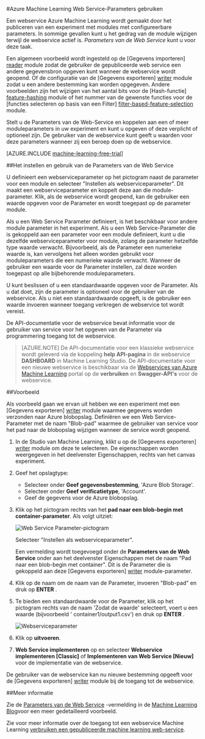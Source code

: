 <properties 
    pageTitle="Azure Machine Learning Web serviceparameters gebruiken | Microsoft Azure" 
    description="Het gebruik van Azure Machine Learning Web Service Parameters om het gedrag van uw model als de webservice wordt geopend." 
    services="machine-learning" 
    documentationCenter="" 
    authors="raymondlaghaeian" 
    manager="jhubbard" 
    editor="cgronlun"/>

<tags 
    ms.service="machine-learning" 
    ms.workload="data-services" 
    ms.tgt_pltfrm="na" 
    ms.devlang="na" 
    ms.topic="article" 
    ms.date="10/10/2016" 
    ms.author="raymondl;garye"/>

#<a name="use-azure-machine-learning-web-service-parameters"></a>Azure Machine Learning Web Service-Parameters gebruiken

Een webservice Azure Machine Learning wordt gemaakt door het publiceren van een experiment met modules met configureerbare parameters. In sommige gevallen kunt u het gedrag van de module wijzigen terwijl de webservice actief is. *Parameters van de Web Service* kunt u voor deze taak. 

Een algemeen voorbeeld wordt ingesteld op de [Gegevens importeren] [ reader] module zodat de gebruiker de gepubliceerde web service een andere gegevensbron opgeven kunt wanneer de webservice wordt geopend. Of de configuratie van de [Gegevens exporteren] [ writer] module zodat u een andere bestemming kan worden opgegeven. Andere voorbeelden zijn het wijzigen van het aantal bits voor de [Hash-functie] [ feature-hashing] module of het nummer van de gewenste functies voor de [functies selecteren op basis van een Filter] [ filter-based-feature-selection] module. 

Stelt u de Parameters van de Web-Service en koppelen aan een of meer moduleparameters in uw experiment en kunt u opgeven of deze verplicht of optioneel zijn. De gebruiker van de webservice kunt geeft u waarden voor deze parameters wanneer zij een beroep doen op de webservice. 

[AZURE.INCLUDE [machine-learning-free-trial](../../includes/machine-learning-free-trial.md)]


##<a name="how-to-set-and-use-web-service-parameters"></a>Het instellen en gebruik van de Parameters van de Web Service

U definieert een webserviceparameter op het pictogram naast de parameter voor een module en selecteer "Instellen als webserviceparameter". Dit maakt een webserviceparameter en koppelt deze aan die module-parameter. Klik, als de webservice wordt geopend, kan de gebruiker een waarde opgeven voor de Parameter en wordt toegepast op de parameter module.

Als u een Web Service Parameter definieert, is het beschikbaar voor andere module parameter in het experiment. Als u een Web Service-Parameter die is gekoppeld aan een parameter voor een module definieert, kunt u die dezelfde webserviceparameter voor module, zolang de parameter hetzelfde type waarde verwacht. Bijvoorbeeld, als de Parameter een numerieke waarde is, kan vervolgens het alleen worden gebruikt voor moduleparameters die een numerieke waarde verwacht. Wanneer de gebruiker een waarde voor de Parameter instellen, zal deze worden toegepast op alle bijbehorende moduleparameters.

U kunt beslissen of u een standaardwaarde opgeven voor de Parameter. Als u dat doet, zijn de parameter is optioneel voor de gebruiker van de webservice. Als u niet een standaardwaarde opgeeft, is de gebruiker een waarde invoeren wanneer toegang verkregen de webservice tot wordt vereist.

De API-documentatie voor de webservice bevat informatie voor de gebruiker van service voor het opgeven van de Parameter via programmering toegang tot de webservice.

>[AZURE.NOTE] De API-documentatie voor een klassieke webservice wordt geleverd via de koppeling **help API-pagina** in de webservice **DASHBOARD** in Machine Learning Studio. De API-documentatie voor een nieuwe webservice is beschikbaar via de [Webservices van Azure Machine Learning](https://services.azureml.net/Quickstart) portal op de **verbruiken** en **Swagger-API's** voor de webservice.


##<a name="example"></a>Voorbeeld

Als voorbeeld gaan we ervan uit hebben we een experiment met een [Gegevens exporteren] [ writer] module waarmee gegevens worden verzonden naar Azure blobopslag. Definiëren we een Web Service-Parameter met de naam "Blob-pad" waarmee de gebruiker van service voor het pad naar de blobopslag wijzigen wanneer de service wordt geopend.

1.  In de Studio van Machine Learning, klikt u op de [Gegevens exporteren] [ writer] module om deze te selecteren. De eigenschappen worden weergegeven in het deelvenster Eigenschappen, rechts van het canvas experiment.

2.  Geef het opslagtype:

    - Selecteer onder **Geef gegevensbestemming**, 'Azure Blob Storage'.
    - Selecteer onder **Geef verificatietype**, 'Account'.
    - Geef de gegevens voor de Azure blobopslag. 
    <p />

3.  Klik op het pictogram rechts van het **pad naar een blob-begin met container-parameter**. Als volgt uitziet:

    ![Web Service Parameter-pictogram][icon]

    Selecteer "Instellen als webserviceparameter".

    Een vermelding wordt toegevoegd onder de **Parameters van de Web Service** onder aan het deelvenster Eigenschappen met de naam "Pad naar een blob-begin met container". Dit is de Parameter die is gekoppeld aan deze [Gegevens exporteren] [ writer] module-parameter.

4.  Klik op de naam om de naam van de Parameter, invoeren "Blob-pad" en druk op **ENTER** . 
 
5.  Te bieden een standaardwaarde voor de Parameter, klik op het pictogram rechts van de naam 'Zodat de waarde' selecteert, voert u een waarde (bijvoorbeeld ' container1/output1.csv') en druk op **ENTER** .

    ![Webserviceparameter][parameter]

6.  Klik op **uitvoeren**. 

7.  **Web Service implementeren** op en selecteer **Webservice implementeren [Classic]** of **Implementeren van Web Service [Nieuw]** voor de implementatie van de webservice.

De gebruiker van de webservice kan nu nieuwe bestemming opgeeft voor de [Gegevens exporteren] [ writer] module bij de toegang tot de webservice.

##<a name="more-information"></a>Meer informatie

Zie de [Parameters van de Web Service](http://blogs.technet.com/b/machinelearning/archive/2014/11/25/azureml-web-service-parameters.aspx) -vermelding in de [Machine Learning Blog](http://blogs.technet.com/b/machinelearning/archive/2014/11/25/azureml-web-service-parameters.aspx)voor een meer gedetailleerd voorbeeld.

Zie voor meer informatie over de toegang tot een webservice Machine Learning [verbruiken een gepubliceerde machine learning web-service](machine-learning-consume-web-services.md).



<!-- Images -->
[icon]: ./media/machine-learning-web-service-parameters/icon.png
[parameter]: ./media/machine-learning-web-service-parameters/parameter.png


<!-- Module References -->
[feature-hashing]: https://msdn.microsoft.com/library/azure/c9a82660-2d9c-411d-8122-4d9e0b3ce92a/
[filter-based-feature-selection]: https://msdn.microsoft.com/library/azure/918b356b-045c-412b-aa12-94a1d2dad90f/
[reader]: https://msdn.microsoft.com/library/azure/4e1b0fe6-aded-4b3f-a36f-39b8862b9004/
[writer]: https://msdn.microsoft.com/library/azure/7a391181-b6a7-4ad4-b82d-e419c0d6522c/
 
